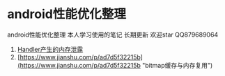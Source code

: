 # android性能优化整理
android性能优化整理 本人学习使用的笔记 长期更新 欢迎star QQ879689064  
  
1. [Handler产生的内存泄露](https://github.com/xiaoxiangyeyuHeaven/Android-performance-optimization/blob/master/note/Handler%E4%BA%A7%E7%94%9F%E7%9A%84%E5%86%85%E5%AD%98%E6%B3%84%E9%9C%B2.md)
2. [https://www.jianshu.com/p/ad7d5f32215b](https://www.jianshu.com/p/ad7d5f32215b "bitmap缓存与内存复用")